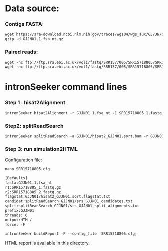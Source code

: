 Data source:
============

### Contigs FASTA: 

```diff
wget https://sra-download.ncbi.nlm.nih.gov/traces/wgs04/wgs_aux/GJ/JN/GJJN01/GJJN01.1.fsa_nt.gz
gzip -d GJJN01.1.fsa_nt.gz
```

### Paired reads:

```diff
wget -nc ftp://ftp.sra.ebi.ac.uk/vol1/fastq/SRR157/005/SRR15718805/SRR15718805_2.fastq.gz
wget -nc ftp://ftp.sra.ebi.ac.uk/vol1/fastq/SRR157/005/SRR15718805/SRR15718805_1.fastq.gz

```

intronSeeker command lines
============================

### Step 1 : hisat2Alignment

```diff
intronSeeker hisat2Alignment -r GJJN01.1.fsa_nt -1 SRR15718805_1.fastq.gz -2 SRR15718805_2.fastq.gz --prefix GJJN01 -o GJJN01 -t 12
```

### Step2: splitReadSearch

```diff
intronSeeker splitReadSearch -a GJJN01/hisat2_GJJN01.sort.bam -r GJJN01.1.fsa_nt --prefix GJJN01 --output splitReadSearch_GJJN01
```

### Step 3: run simulation2HTML

Configuration file:
```diff
nano SRR15718805.cfg
```

```diff
[Defaults]
fasta:GJJN01.1.fsa_nt
r1:SRR15718805_1.fastq.gz
r2:SRR15718805_2.fastq.gz
flagstat:GJJN01/hisat2_GJJN01.sort.flagstat.txt
candidat:splitReadSearch_GJJN01/srs_GJJN01_candidates.txt
split:splitReadSearch_GJJN01/srs_GJJN01_split_alignments.txt
prefix:GJJN01
threads: 6                
output:HTML/
force: -F
```


```diff
intronSeeker buildReport -F --config_file  SRR15718805.cfg;

```

HTML report is available in this directory.
